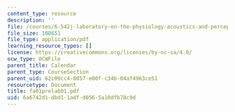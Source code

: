 ```yaml
---
content_type: resource
description: ''
file: /courses/6-542j-laboratory-on-the-physiology-acoustics-and-perception-of-speech-fall-2005/6a6742d1dbd11adfd0565a10dfb78c9d_fa01prelab01.pdf
file_size: 108651
file_type: application/pdf
learning_resource_types: []
license: https://creativecommons.org/licenses/by-nc-sa/4.0/
ocw_type: OCWFile
parent_title: Calendar
parent_type: CourseSection
parent_uid: 62c09cc4-8057-e00f-c34b-04af4963ce51
resourcetype: Document
title: fa01prelab01.pdf
uid: 6a6742d1-dbd1-1adf-d056-5a10dfb78c9d
---
```

